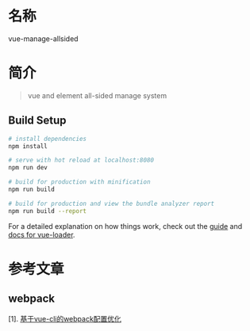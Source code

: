 # 名称
vue-manage-allsided
# 简介
> vue and element all-sided manage system

## Build Setup

``` bash
# install dependencies
npm install

# serve with hot reload at localhost:8080
npm run dev

# build for production with minification
npm run build

# build for production and view the bundle analyzer report
npm run build --report
```

For a detailed explanation on how things work, check out the [guide](http://vuejs-templates.github.io/webpack/) and [docs for vue-loader](http://vuejs.github.io/vue-loader).
# 参考文章
## webpack
[1]. [基于vue-cli的webpack配置优化](https://segmentfault.com/a/1190000011721918)
